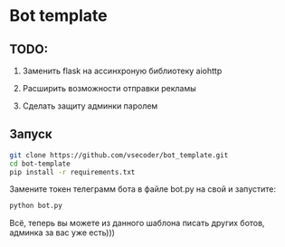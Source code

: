 # Bot template

## TODO:

1. Заменить flask на ассинхроную библиотеку aiohttp

2. Расширить возможности отправки рекламы

3. Сделать защиту админки паролем

## Запуск

```bash
git clone https://github.com/vsecoder/bot_template.git
cd bot-template
pip install -r requirements.txt
```

Замените токен телеграмм бота в файле bot.py на свой и запустите:

```bash
python bot.py
```

Всё, теперь вы можете из данного шаблона писать других ботов, админка за вас уже есть)))
